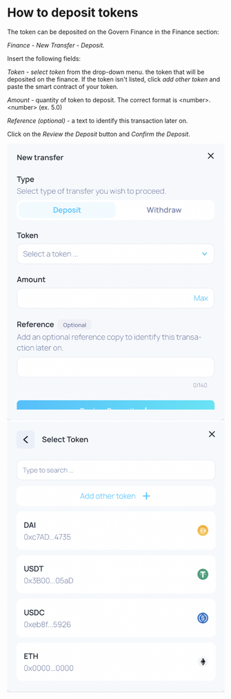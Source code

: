 # How to deposit tokens

The token can be deposited on the Govern Finance in the Finance section:

_Finance - New Transfer - Deposit._

Insert the following fields:

_Token - select token_ from the drop-down menu. the token that will be deposited on the finance. If the token isn't listed, click _add other token_ and paste the smart contract of your token.

_Amount -_ quantity of token to deposit. The correct format is \<number>.\<number> (ex. 5.0)

_Reference (optional) -_ a text to identify this transa­ction later on.

Click on the _Review the Deposit_ button and _Confirm the Deposit_.

![](<../../../../.gitbook/assets/Schermata 2022-01-29 alle 13.28.01.png>) ![](<../../../../.gitbook/assets/Schermata 2022-01-29 alle 13.41.21.png>)
